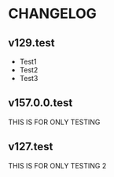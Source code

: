 # CHANGELOG

## v129.test
- Test1
- Test2
- Test3

## v157.0.0.test
THIS IS FOR ONLY TESTING

## v127.test
THIS IS FOR ONLY TESTING 2
